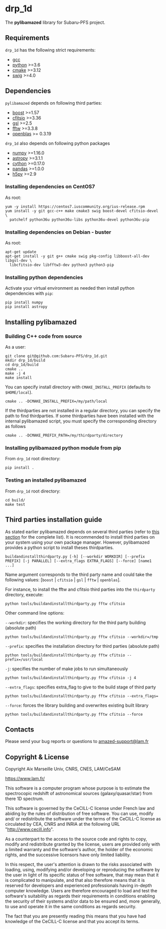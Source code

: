 # drp_1d
The **pylibamazed** library for Subaru-PFS project.

## Requirements

`drp_1d` has the following strict requirements:
* [gcc](https://gcc.gnu.org/)
* [python](https://www.python.org/) >=3.6
* [cmake](https://cmake.org/) >=3.12
* [swig](http://www.swig.org/) >=4.0

## Dependencies

`pylibamazed` depends on following third parties:
* [boost](https://www.boost.org/) >=1.57
* [cfitsio](https://heasarc.gsfc.nasa.gov/fitsio/) >=3.36
* [gsl](https://www.gnu.org/software/gsl/) >=2.5
* [fftw](http://www.fftw.org/) >=3.3.8
* [openblas](https://www.openblas.net/) >= 0.3.19

`drp_1d` also depends on following python packages
* [numpy](https://www.numpy.org/) >=1.16.0
* [astropy](https://www.astropy.org/) >=3.1.1
* [cython](https://cython.org/) >=0.17.0
* [pandas](https://pandas.pydata.org/) >=1.0.0
* [h5py](https://www.h5py.org/) >=2.9

### Installing dependencies on CentOS7

As root:

    yum -y install https://centos7.iuscommunity.org/ius-release.rpm
    yum install -y git gcc-c++ make cmake3 swig boost-devel cfitsio-devel \
      patchelf python36u python36u-libs python36u-devel python36u-pip

### Installing dependencies on Debian - buster

As root:

    apt-get update
    apt-get install -y git g++ cmake swig pkg-config libboost-all-dev libgsl-dev \
      libcfitsio-dev libfftw3-dev python3 python3-pip



### Installing python dependencies

Activate your virtual environment as needed then install python dependencies with `pip`:

    pip install numpy
    pip install astropy


## Installing pylibamazed

### Building C++ code from source

As a user:

    git clone git@github.com:Subaru-PFS/drp_1d.git
    mkdir drp_1d/build
    cd drp_1d/build
    cmake ..
    make -j 4
    make install

You can specify install directory with `CMAKE_INSTALL_PREFIX` (defaults to `$HOME/local`).

    cmake .. -DCMAKE_INSTALL_PREFIX=/my/path/local

If the thirdparties are not installed in a regular directory, you can specify the path to find thirdparties. If some thirdparties have been installed with the internal pylibamazed script, you must specify the  corresponding directory as follows

    cmake .. -DCMAKE_PREFIX_PATH=/my/thirdparty/directory    

### Installing pylibamazed python module from pip

From `drp_1d` root directory:

    pip install .

### Testing an installed pylibamazed

From `drp_1d` root directory:

    cd build/
    make test


## Third parties installation guide

As stated earlier pylibamazed depends on several third parties (refer to [this section](#dependencies) for the complete list). It is recommended to install third parties on your system using your own package manager. However, pylibamazed provides a python script to install theses thirdparties.

    buildandinstallthirdparty.py [-h] [--workdir WORKDIR] [--prefix PREFIX] [-j PARALLEL] [--extra_flags EXTRA_FLAGS] [--force] [name1 ...]

Name argument corresponds to the third party name and could take the following values:  [`boost` | `cfitsio` | `gsl` | `fftw` | `openblas`].

For instance, to install the fftw and cfitsio third parties into the `thirdparty` directory, execute:

    python tools/buildandinstallthirdparty.py fftw cfitsio

Other command line options:

`--workdir`: specifies the working directory for the third party building (absolute path)

    python tools/buildandinstallthirdparty.py fftw cfitsio --workdir=/tmp

`--prefix`: specifies the installation directory for third parties (absolute path)

    python tools/buildandinstallthirdparty.py fftw cfitsio --prefix=/usr/local

`-j`: specifies the number of make jobs to run simultaneously 

    python tools/buildandinstallthirdparty.py fftw cfitsio -j 4

`--extra_flags`: specifies extra_flag to give to the build stage of third party

    python tools/buildandinstallthirdparty.py fftw cfitsio --extra_flags=

`--force`: forces the library building and overwrites existing built library 

    python tools/buildandinstallthirdparty.py fftw cfitsio --force

## Contacts

Please send your bug reports or questions to amazed-support@lam.fr

## Copyright & License

Copyright  Aix Marseille Univ, CNRS, CNES, LAM/CeSAM

https://www.lam.fr/

This software is a computer program whose purpose is to estimate the
spectrocopic redshift of astronomical sources (galaxy/quasar/star)
from there 1D spectrum.

This software is governed by the CeCILL-C license under French law and
abiding by the rules of distribution of free software.  You can  use, 
modify and/ or redistribute the software under the terms of the CeCILL-C
license as circulated by CEA, CNRS and INRIA at the following URL
"http://www.cecill.info". 

As a counterpart to the access to the source code and  rights to copy,
modify and redistribute granted by the license, users are provided only
with a limited warranty  and the software's author,  the holder of the
economic rights,  and the successive licensors  have only  limited
liability. 

In this respect, the user's attention is drawn to the risks associated
with loading,  using,  modifying and/or developing or reproducing the
software by the user in light of its specific status of free software,
that may mean  that it is complicated to manipulate,  and  that  also
therefore means  that it is reserved for developers  and  experienced
professionals having in-depth computer knowledge. Users are therefore
encouraged to load and test the software's suitability as regards their
requirements in conditions enabling the security of their systems and/or 
data to be ensured and,  more generally, to use and operate it in the 
same conditions as regards security. 

The fact that you are presently reading this means that you have had
knowledge of the CeCILL-C license and that you accept its terms.
